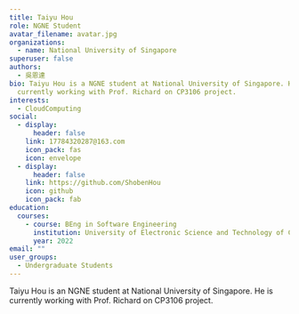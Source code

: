 ```yaml
---
title: Taiyu Hou
role: NGNE Student
avatar_filename: avatar.jpg
organizations:
  - name: National University of Singapore
superuser: false
authors:
  - 吳恩達
bio: Taiyu Hou is a NGNE student at National University of Singapore. He is
  currently working with Prof. Richard on CP3106 project.
interests:
  - CloudComputing
social:
  - display:
      header: false
    link: 17784320287@163.com
    icon_pack: fas
    icon: envelope
  - display:
      header: false
    link: https://github.com/ShobenHou
    icon: github
    icon_pack: fab
education:
  courses:
    - course: BEng in Software Engineering
      institution: University of Electronic Science and Technology of China
      year: 2022
email: ""
user_groups:
  - Undergraduate Students
---
```

Taiyu Hou is an NGNE student at National University of Singapore. He is currently working with Prof. Richard on CP3106 project.